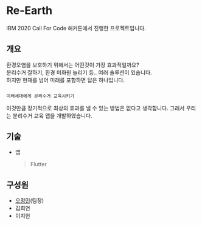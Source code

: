 # Re-Earth

IBM 2020 Call For Code 해커톤에서 진행한 프로젝트입니다.

## 개요
환경오염을 보호하기 위해서는 어떤것이 가장 효과적일까요?  
분리수거 잘하기, 환경 미화원 늘리기 등.. 여러 솔루션이 있습니다.  
하지만 현재를 넘어 미래를 포함하면 답은 하나입니다.
###
	미래세대에게 분리수거 교육시키기
이것만큼 장기적으로 최상의 효과를 낼 수 있는 방법은 없다고 생각합니다.
그래서 우리는 분리수거 교육 앱을 개발하였습니다.

## 기술
- 앱
  > Flutter

## 구성원
- [오정민](https://github.com/owjs3901)(팀장)
- 김희연
- 이지헌
